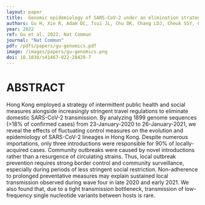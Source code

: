 ```yaml
---
layout: paper
title:  Genomic epidemiology of SARS-CoV-2 under an elimination strategy in Hong Kong.
authors: Gu H, Xie R, Adam DC, Tsui JL, Chu DK, Chang LDJ, Cheuk SSY, Gurung S, Krishnan P, Ng DYM, Liu GYZ, Wan CKC, Cheng SSM, Edwards KM, Leung KSM, Wu JT, Tsang DNC, Leung GM, Cowling BJ, Peiris M, Lam TTY, Dhanasekaran V, Poon LLM.
year: 2022
ref: Gu et al. 2022. Nat Commun
journal: "Nat Commun"
pdf: /pdfs/papers/gu-genomics.pdf
image: /images/papers/gu-genomics.png
doi: 10.1038/s41467-022-28420-7
---
```


# ABSTRACT
Hong Kong employed a strategy of intermittent public health and social measures alongside increasingly stringent travel regulations to eliminate domestic SARS-CoV-2 transmission. By analyzing 1899 genome sequences (>18% of confirmed cases) from 23-January-2020 to 26-January-2021, we reveal the effects of fluctuating control measures on the evolution and epidemiology of SARS-CoV-2 lineages in Hong Kong. Despite numerous importations, only three introductions were responsible for 90% of locally-acquired cases. Community outbreaks were caused by novel introductions rather than a resurgence of circulating strains. Thus, local outbreak prevention requires strong border control and community surveillance, especially during periods of less stringent social restriction. Non-adherence to prolonged preventative measures may explain sustained local transmission observed during wave four in late 2020 and early 2021. We also found that, due to a tight transmission bottleneck, transmission of low-frequency single nucleotide variants between hosts is rare.